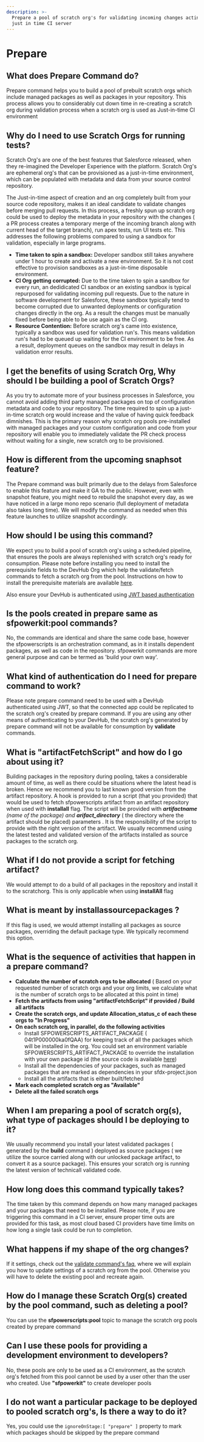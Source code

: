 ```yaml
---
description: >-
  Prepare a pool of scratch org's for validating incoming changes acting as a
  just in time CI server
---
```


# Prepare

## What does Prepare Command do?

Prepare command helps you to build a pool of prebuilt scratch orgs which include managed packages as well as packages in your repository. This process allows you to considerably cut down time in re-creating a scratch org during validation process when a scratch org is used as Just-in-time CI environment

## Why do I need to use Scratch Orgs for running tests?

Scratch Org's are one of the best features that Salesforce released, when they re-imagined the Developer Experience with the platform. Scratch Org's are ephemeral org's that can be provisioned as a just-in-time environment, which can be populated with metadata and data from your source control repository.

The Just-in-time aspect of creation and an org completely built from your source code repository, makes it an ideal candidate to validate changes before merging pull requests. In this process, a freshly spun up scratch org could be used to deploy the metadata in your repository with the changes \( a PR process creates a temporary merge of the incoming branch along with current head of the target branch\), run apex tests, run UI tests etc. This addresses the following problems compared to using a sandbox for validation, especially in large programs.

* **Time taken to spin a sandbox:** Developer sandbox still takes anywhere under 1 hour to create and activate a new environment. So it is not cost effective to provision sandboxes as a just-in-time disposable environment.  
* **CI Org getting corrupted:**  Due to the time taken to spin a sandbox for every run,  an dedidicated CI sandbox or an existing sandbox is typical repurposed for validating incoming pull requests.  Due to the nature in software development for Salesforce, these sandbox typically tend to become corrupted due to unwanted deployments or configuration changes directly in the org.  As a result the changes must be manually fixed before being able to be use again as the CI org.  
* **Resource Contention:** Before scratch org's came into existence, typically a sandbox was used for validation run's. This means validation run's had to be queued up waiting for the CI environment to be free.  As a result, deployment queues on the sandbox may result in delays in validation error results.

## I get the benefits of using Scratch Org, Why should I be building a pool of Scratch Orgs?

As you try to automate more of your business processes in Salesforce, you cannot avoid adding third party managed packages on top of configuration metadata and code to your repository. The time required to spin up a just-in-time scratch org would increase and the value of having quick feedback dimnishes. This is the primary reason why scratch org pools pre-installed with managed packages and your custom configuration and code from your repository will enable you to immediately validate the PR check process without waiting for a single, new scratch org to be provisioned.

## How is different from the upcoming snaphsot feature?

The Prepare command was built primarily due to the delays from Salesforce to enable this feature and make it GA to the public. However, even with snapshot feature, you might need to rebuild the snapshot every day, as we have noticed in a large mono repo scenario \(full deployment of metadata also takes long time\). We will modify the command as needed when this feature launches to utilize snapshot accordingly.

## How should I be using this command?

We expect you to build a pool of scratch org's using a scheduled pipeline, that ensures the pools are always replenished with scratch org's ready for consumption. Please note before installing you need to install the prerequisite fields to the DevHub Org which help the validate/fetch commands to fetch a scratch org from the pool. Instructions on how to install the prerequisite materials are available [here](https://github.com/Accenture/sfpowerkit/wiki/Getting-started-with-ScratchOrg-Pooling).

Also ensure  your DevHub is authenticated using [JWT based authentication](https://developer.salesforce.com/docs/atlas.en-us.sfdx_dev.meta/sfdx_dev/sfdx_dev_auth_jwt_flow.htm)

## Is the pools created in prepare same as **sfpowerkit:pool** commands?

No, the commands are identical and share the same code base, however the sfpowerscripts is an orchestration command, as in it installs dependent packages, as well as code in the repository. sfpowerkit commands are more general purpose and can be termed as 'build your own way'.

## What kind of authentication do I need for prepare command to work?

Please note prepare command need to be used with a DevHub authenticated using JWT, so that the connected app could be replicated to the scratch org's created by prepare command. If you are using any other means of authenticating to your DevHub, the scratch org's generated by prepare command will not be available for consumption by **validate** commands.

## What is "artifactFetchScript" and how do I go about using it?

Building packages in the repository during pooling, takes a considerable amount of time, as well as there could be situations where the latest head is broken. Hence we recommend you to last known good version from the artifact repository. A hook is provided  to run a script \(that you provided\)  that would be used to fetch sfpowerscripts artifact from an artifact repository when used with **installall** flag. The script will be provided with _**artifactname** \(name of the package\) and **arifact\_directory**_ \( the directory where the artifact should be placed\) parameters . It is the responsibility of the script to provide with the right version of the artifact. We usually recommend using the latest tested and validated version of the artifacts installed as source packages to the scratch org.

## What if I do not provide a script for fetching artifact?

We would attempt to do a build of all packages in the repository and install it to the scratchorg. This is only applicable when using **installAll** flag

## What is meant by **installassourcepackages** ?

If this flag is used, we would attempt installing all packages as source packages, overriding the default package type. We typically recommend this option.

## What is the sequence of activities that happen in a prepare command?

* **Calculate the number of scratch orgs to be allocated** \(  Based on your requested number of scratch orgs and your org limits, we calculate what is the number of scratch orgs to be allocated at this point in time\)
* **Fetch the artifacts from using "artifactFetchScript" if provided / Build all artifacts**
* **Create the scratch orgs, and update Allocation\_status\_c of each these orgs to "In Progress"**
* **On each scratch org, in parallel, do the following activities**
  * Install SFPOWERSCRIPTS\_ARTIFACT\_PACKAGE \( 04t1P000000ka0fQAA\) for keeping track of all the packages which will be installed in the org. You could set an environment variable SFPOWERSCRIPTS\_ARTIFACT\_PACKAGE to override the installation with your own package id \(the source code is available [here](https://github.com/Accenture/sfpowerscripts/tree/develop/prerequisites/sfpowerscripts-artifact)\)
  * Install all the dependencies of your packages, such as managed packages that are marked as dependencies in your sfdx-project.json
  * Install all the artifacts that is either built/fetched
* **Mark each completed scratch org as "Available"**
* **Delete all the failed scratch orgs**

## When I am preparing a pool of scratch org\(s\), what type of packages should I be deploying to it?

We usually recommend you install your latest validated packages \( generated by the **build** command \) deployed as source packages \( we utilize the source carried along with our unlocked package artifact, to convert it as a source package\). This ensures your scratch org is running the latest version of technicall validated code.

## How long does this command typically takes? 

The time taken by this command depends on how many managed packages and your packages that need to be installed. Please note, if you are triggering this command in a CI server, ensure proper time outs are provided for this task, as most cloud based CI providers have time limits on how long a single task could be run to completion.

## What happens if my shape of the org changes?

If it settings, check out the [validate command's faq](validate.md), where we will explain you how to update settings of a scratch org from the pool. Otherwise you will have to delete the existing pool and recreate again.

## How do I manage these Scratch Org\(s\) created by the pool command, such as deleting a pool?

You can use the **sfpowerscripts:pool** topic to manage the scratch org pools created by prepare command

## Can I use these pools for providing a development environment to developers?

No, these pools are only to be used as a CI environment, as the scratch org's fetched from this pool cannot be used by a user other than the user who created. Use **"sfpowerkit"** to create developer pools

## I do not want a particular package to be deployed to pooled scratch org's, Is there a way to do it?

Yes, you could use the `ignoreOnStage:[ "prepare" ]` property to mark which packages should be skipped by the prepare command

## 



